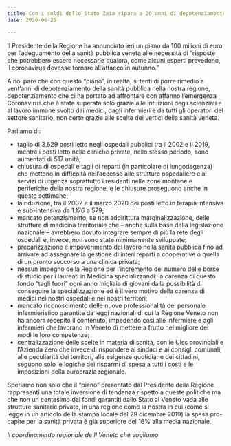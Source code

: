 ```yaml
---  
title: Con i soldi dello Stato Zaia ripara a 20 anni di depotenziamento della sanità pubblica
date: 2020-06-25

---
```

  
Il Presidente della Regione ha annunciato ieri un piano da 100 milioni di euro per l’adeguamento della sanità pubblica veneta alle necessità di “risposte che potrebbero essere necessarie qualora, come alcuni esperti prevedono, il coronavirus dovesse tornare all’attacco in autunno.”  
  
A noi pare che con questo “piano”, in realtà, si tenti di porre rimedio a vent’anni di depotenziamento della sanità pubblica nella nostra regione, depotenziamento che ci ha portato ad affrontare con affanno l’emergenza Coronavirus che è stata superata solo grazie alle intuizioni degli scienziati e al lavoro immane svolto dai medici, dagli infermieri e da tutti gli operatori del settore sanitario, non certo grazie alle scelte dei vertici della sanità veneta.  
  
Parliamo di:  
- taglio di 3.629 posti letto negli ospedali pubblici tra il 2002 e il 2019, mentre i posti letto nelle cliniche private, nello stesso periodo, sono aumentati di 517 unità;  
- chiusura di ospedali e tagli di reparti (in particolare di lungodegenza) che mettono in difficoltà nell’accesso alle strutture ospedaliere e ai servizi di urgenza soprattutto i residenti nelle zone montane e periferiche della nostra regione, e le chiusure proseguono anche in queste settimane;  
- la riduzione, tra il 2002 e il marzo 2020 dei posti letto in terapia intensiva e sub-intensiva da 1.176 a 579;  
- mancato potenziamento, se non addirittura marginalizzazione, delle strutture di medicina territoriale che – anche sulla base della legislazione nazionale – avrebbero dovuto integrare sempre di più la rete degli ospedali e, invece, non sono state minimamente sviluppate;  
- precarizzazione e impoverimento del lavoro nella sanità pubblica fino ad arrivare ad assegnare la gestione di interi reparti a cooperative o quella di un pronto soccorso a una clinica privata;  
- nessun impegno della Regione per l’incremento del numero delle borse di studio per i laureati in Medicina specializzandi: la carenza di questo fondo “tagli fuori” ogni anno migliaia di giovani dalla possibilità di conseguire la specializzazione ed è il vero motivo della carenza di medici nei nostri ospedali e nei nostri territori;  
- mancato riconoscimento delle nuove professionalità del personale infermieristico garantite da leggi nazionali di cui la Regione Veneto non ha ancora recepito il contenuto, impedendo così alle infermiere e agli infermieri che lavorano in Veneto di mettere a frutto nel migliore dei modi le loro competenze;  
- centralizzazione delle scelte in materia di sanità, con le Ulss provinciali e l’Azienda Zero che invece di rispondere ai sindaci e ai consigli comunali, alle peculiarità dei territori, alle esigenze quotidiane dei cittadini, seguono solo le logiche dei risparmi di spesa a tutti i costi e le imposizioni della burocrazia regionale.  
  
Speriamo non solo che il “piano” presentato dal Presidente della Regione rappresenti una totale inversione di tendenza rispetto a queste politiche ma che non un centesimo dei fondi garantiti dallo Stato al Veneto vada alle strutture sanitarie private, in una regione come la nostra in cui (come si legge in un articolo della stampa locale del 29 dicembre 2019) la spesa pro-capite per la sanità privata è già superiore del 16% alla media nazionale.  
  
_Il coordinamento regionale de Il Veneto che vogliamo_